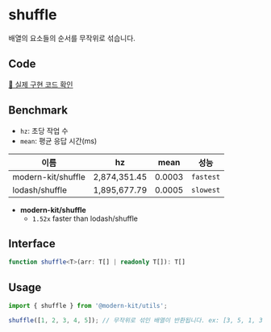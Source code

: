 # shuffle

배열의 요소들의 순서를 무작위로 섞습니다.

## Code
[🔗 실제 구현 코드 확인](https://github.com/modern-agile-team/modern-kit/blob/main/packages/utils/src/array/shuffle/index.ts)

## Benchmark
- `hz`: 초당 작업 수
- `mean`: 평균 응답 시간(ms)

|이름|hz|mean|성능|
|------|---|---|---|
|modern-kit/shuffle|2,874,351.45|0.0003|`fastest`|
|lodash/shuffle|1,895,677.79|0.0005|`slowest`|

- **modern-kit/shuffle**
  - `1.52x` faster than lodash/shuffle

## Interface

```ts title="typescript"
function shuffle<T>(arr: T[] | readonly T[]): T[]
```

## Usage

```ts title="typescript"
import { shuffle } from '@modern-kit/utils';

shuffle([1, 2, 3, 4, 5]); // 무작위로 섞인 배열이 반환됩니다. ex: [3, 5, 1, 3, 2]
```


